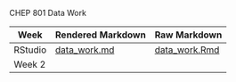 CHEP 801 Data Work

Week          | Rendered Markdown | Raw Markdown
------------- | ----------------- | -------------
RStudio       | [data_work.md](https://github.com/walkabilly/chep801_usask/blob/main/Data%20Work/Week1_data_work.md)      | [data_work.Rmd](https://github.com/walkabilly/chep801_usask/blob/main/Data%20Work/Week1_data_work.md)
Week 2  |      |
